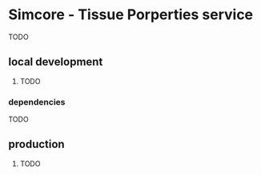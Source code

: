 # Simcore - Tissue Porperties service

TODO

## local development

1. TODO

### dependencies

TODO

## production

1. TODO
